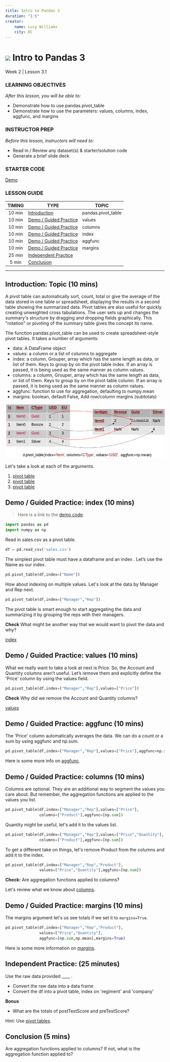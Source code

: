 ```yaml
---
title: Intro to Pandas 3
duration: "1:5"
creator:
    name: Lucy Williams
    city: DC
---
```


# ![](https://ga-dash.s3.amazonaws.com/production/assets/logo-9f88ae6c9c3871690e33280fcf557f33.png) Intro to Pandas 3
Week 2 | Lesson 3.1

### LEARNING OBJECTIVES
*After this lesson, you will be able to:*
- Demonstrate how to use pandas.pivot_table
- Demonstrate how to use the parameters: values, columns, index, aggfunc, and margins

### INSTRUCTOR PREP
*Before this lesson, instructors will need to:*
- Read in / Review any dataset(s) & starter/solution code
- Generate a brief slide deck

### STARTER CODE
[Demo](./code/w2-3.1-demo.ipynb)

### LESSON GUIDE
| TIMING  | TYPE  | TOPIC  |
|:-:|---|---|
| 10 min  | [Introduction](#introduction)   | pandas.pivot_table  |
| 10 min  | [Demo / Guided Practice](#demo)  | values  |
| 10 min  | [Demo / Guided Practice](#demo)  | columns  |
| 10 min  | [Demo / Guided Practice](#demo)  | index  |
| 10 min  | [Demo / Guided Practice](#demo)  | aggfunc  |
| 10 min  | [Demo / Guided Practice](#demo)  | margins  |
| 25 min  | [Independent Practice](#ind-practice)  |  |
| 5 min  | [Conclusion](#conclusion)  |   |

---

<a name="pandas.pivot_table"></a>
## Introduction: Topic (10 mins)

A pivot table can automatically sort, count, total or give the average of
the data stored in one table or spreadsheet, displaying the results in a
second table showing the summarized data. Pivot tables are also useful for
quickly creating unweighted cross tabulations. The user sets up and
changes the summary's structure by dragging and dropping fields graphically.
This "rotation" or pivoting of the summary table gives the concept its name.

The function pandas.pivot_table can be used to create spreadsheet-style
pivot tables. It takes a number of arguments:
- data: A DataFrame object
- values: a column or a list of columns to aggregate    
- index: a column, Grouper, array which has the same length as data, or
    list of them. Keys to group by on the pivot table index. If an array is
    passed, it is being used as the same manner as column values.
- columns: a column, Grouper, array which has the same length as data,
    or list of them. Keys to group by on the pivot table column. If an array
    is passed, it is being used as the same manner as column values.
- aggfunc: function to use for aggregation, defaulting to numpy.mean
- margins:  boolean, default False, Add row/column margins (subtotals)

![](./assets/images/pivoting-table.png)  

Let's take a look at each of the arguments.

1. [pivot table](https://en.wikipedia.org/wiki/Pivot_table)
2. [pivot table](http://pandas.pydata.org/pandas-docs/stable/pandas.pdf)
3. [pivot table](https://nikolaygrozev.wordpress.com/category/datascience/)


<a name="index"></a>
## Demo / Guided Practice: index (10 mins)

> Here is a link to the [demo code](./code/w2-3.1-demo.ipynb).

```python
import pandas as pd
import numpy as np
```

Read in sales.csv as a pivot table.

```python
df = pd.read_csv('sales.csv')
```

The simplest pivot table must have a dataframe and an index . Let’s use
the Name as our index.

```python
pd.pivot_table(df,index=["Name"])
```

How about indexing on multiple values. Let's look at the data by Manager
and Rep next.

```python
pd.pivot_table(df,index=["Manager","Rep"])
```

The pivot table is smart enough to start aggregating the
data and summarizing it by grouping the reps with their managers.

**Check** What might be another way that we would want to pivot the data
and why?

[index](http://pbpython.com/pandas-pivot-table-explained.html)



<a name="values"></a>
## Demo / Guided Practice: values (10 mins)

What we really want to take a look at next is Price. So, the Account and
Quantity columns aren’t useful. Let’s remove them and
explicitly define the 'Price' column by using the values field.

```python
pd.pivot_table(df,index=["Manager","Rep"],values=["Price"])
```

**Check** Why did we remove the Account and Quantity columns?

[values](http://pbpython.com/pandas-pivot-table-explained.html)



<a name="aggfunc"></a>
## Demo / Guided Practice: aggfunc (10 mins)

The 'Price' column automatically averages the data.  We can do a count or a
sum by using aggfunc and np.sum.

```python
pd.pivot_table(df,index=["Manager","Rep"],values=["Price"],aggfunc=np.sum)
```

Here is some more info on [aggfunc](http://pbpython.com/pandas-pivot-table-explained.html).




<a name="columns"></a>
## Demo / Guided Practice: columns (10 mins)

Columns are optional. They are an additional way to segment the values you
care about. But remember, the aggregation functions are applied to the
values you list.

```python
pd.pivot_table(df,index=["Manager","Rep"],values=["Price"],
               columns=["Product"],aggfunc=[np.sum])
```

Quantity might be useful, let's add it to the values list.

```python
pd.pivot_table(df,index=["Manager","Rep"],values=["Price","Quantity"],
               columns=["Product"],aggfunc=[np.sum])
```

To get a different take on things, let's remove Product from the columns
and add it to the index.

```python
pd.pivot_table(df,index=["Manager","Rep","Product"],
               values=["Price","Quantity"],aggfunc=[np.sum])
```

**Check:** Are aggregation functions applied to columns?

Let's review what we know about [columns](http://pbpython.com/pandas-pivot-table-explained.html).




<a name="margins"></a>
## Demo / Guided Practice: margins (10 mins)

The margins argument let's us see totals if we set it to `margins=True`.

```python
pd.pivot_table(df,index=["Manager","Rep","Product"],
               values=["Price","Quantity"],
               aggfunc=[np.sum,np.mean],margins=True)
```

Here is some more information on [margins](http://pbpython.com/pandas-pivot-table-explained.html).


<a name="ind-practice"></a>
## Independent Practice: (25 minutes)

Use the raw data provided ____ .
- Convert the raw data into a data frame
- Convert the df into a pivot table, index on 'regiment' and 'company'

**Bonus**
- What are the totals of postTestScore and preTestScore?

Hint: Use [pivot tables](http://chrisalbon.com/python/pandas_pivot_tables.html).


<a name="conclusion"></a>
## Conclusion (5 mins)

Are aggregation functions applied to columns? If not, what is the aggregation function applied to?

